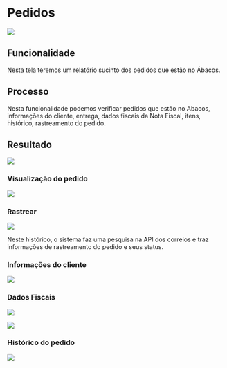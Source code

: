 # Pedidos

![](http://developers.connectparts.com.br/imagens/atd-abc-ped-01.png)

## Funcionalidade

Nesta tela teremos um relatório sucinto dos pedidos que estão no Ábacos.

## Processo

Nesta funcionalidade podemos verificar pedidos que estão no Abacos, informações do cliente, entrega, dados fiscais da Nota Fiscal, itens, histórico, rastreamento do pedido.

## Resultado

![](http://developers.connectparts.com.br/imagens/atd-abc-ped-02.png)

### Visualização do pedido

![](http://developers.connectparts.com.br/imagens/atd-abc-ped-03.png)

### Rastrear

![](http://developers.connectparts.com.br/imagens/atd-abc-ped-08.png)

Neste histórico, o sistema faz uma pesquisa na API dos correios e traz informações de rastreamento do pedido e seus status.

### Informações do cliente

![](http://developers.connectparts.com.br/imagens/atd-abc-ped-04.png)

### Dados Fiscais

![](http://developers.connectparts.com.br/imagens/atd-abc-ped-05.png)

![](http://developers.connectparts.com.br/imagens/atd-abc-ped-06.png)

### Histórico do pedido

![](http://developers.connectparts.com.br/imagens/atd-abc-ped-07.png)

